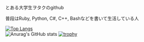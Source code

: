とある大学生ヲタクのgithub

普段はRuby, Python, C#, C++, Bashなどを書いて生活している人


[![Top Langs](https://github-readme-stats.vercel.app/api/top-langs/?username=ik-y&layout=compact&theme=react&count_private=true)](https://github.com/anuraghazra/github-readme-stats)  
![Anurag's GitHub stats](https://github-readme-stats.vercel.app/api?username=ik-y&count_private=true&theme=react)
[![trophy](https://github-profile-trophy.vercel.app/?username=ik-y&count_private=true)](https://github.com/ryo-ma/github-profile-trophy)
